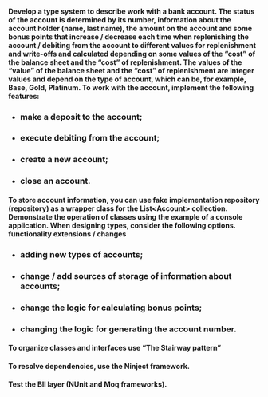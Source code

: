 #### Develop a type system to describe work with a bank account. The status of the account is determined by its number, information about the account holder (name, last name), the amount on the account and some bonus points that increase / decrease each time when replenishing the account / debiting from the account to different values for replenishment and write-offs and calculated depending on some values ​​of the “cost” of the balance sheet and the “cost” of replenishment. The values of the “value” of the balance sheet and the “cost” of replenishment are integer values and depend on the type of account, which can be, for example, Base, Gold, Platinum. To work with the account, implement the following features: 
+ ### make a deposit to the account;
+ ### execute debiting from the account;
+ ### create a new account;
+ ### close an account.
#### To store account information, you can use fake implementation repository (repository) as a wrapper class for the List<Account\>  collection. Demonstrate the operation of classes using the example of a console application. When designing types, consider the following options. functionality extensions / changes
+ ### adding new types of accounts;
+ ### change / add sources of storage of information about accounts;
+ ### change the logic for calculating bonus points;
+ ### changing the logic for generating the account number.
#### To organize classes and interfaces use “The Stairway pattern”
#### To resolve dependencies, use the Ninject framework.
#### Test the Bll layer (NUnit and Moq frameworks).
